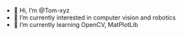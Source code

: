 - 👋 Hi, I’m @Tom-xyz
- 👀 I’m currently interested in computer vision and robotics
- 🌱 I’m currently learning OpenCV, MatPlotLib

<!---
Tom-xyz/Tom-xyz is a ✨ special ✨ repository because its `README.md` (this file) appears on your GitHub profile.
You can click the Preview link to take a look at your changes.
--->
